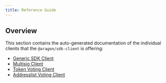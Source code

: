 ```yaml
---
title: Reference Guide
---
```


## Overview

This section contains the auto-generated documentation of the individual clients
that the `@aragon/sdk-client` is offering:

- [Generic SDK Client](./01-client.md)
- [Multisig Client](./02-multisig.md)
- [Token Voting Client](./03-token-voting.md)
- [Addresslist Voting Client](./04-addresslist-voting.md)
